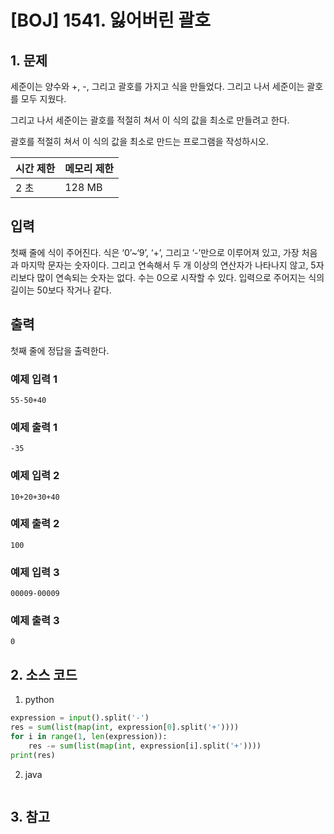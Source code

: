 # [BOJ] 1541. 잃어버린 괄호

## 1. 문제

세준이는 양수와 +, -, 그리고 괄호를 가지고 식을 만들었다. 그리고 나서 세준이는 괄호를 모두 지웠다.

그리고 나서 세준이는 괄호를 적절히 쳐서 이 식의 값을 최소로 만들려고 한다.

괄호를 적절히 쳐서 이 식의 값을 최소로 만드는 프로그램을 작성하시오.

| 시간 제한 | 메모리 제한 |
|:------|:-------| 
| 2 초   | 128 MB |


## 입력

첫째 줄에 식이 주어진다. 식은 ‘0’~‘9’, ‘+’, 그리고 ‘-’만으로 이루어져 있고, 가장 처음과 마지막 문자는 숫자이다. 그리고 연속해서 두 개 이상의 연산자가 나타나지 않고, 5자리보다 많이 연속되는 숫자는 없다. 수는 0으로 시작할 수 있다. 입력으로 주어지는 식의 길이는 50보다 작거나 같다.


## 출력

첫째 줄에 정답을 출력한다.

### 예제 입력 1

```
55-50+40
```

### 예제 출력 1

```
-35
```


### 예제 입력 2

```
10+20+30+40
```

### 예제 출력 2

```
100
```


### 예제 입력 3

```
00009-00009
```

### 예제 출력 3

```
0
```

## 2. 소스 코드

1. python

```python
expression = input().split('-')
res = sum(list(map(int, expression[0].split('+'))))
for i in range(1, len(expression)):
    res -= sum(list(map(int, expression[i].split('+'))))
print(res)
```

2. java

```java

```


## 3. 참고

```

```



